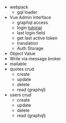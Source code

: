 * webpack
  * gql loader
* Vue Admin Interface
  * graphql access
  * login [tutorial](https://afaz.tech/2021/01/12/authenticating-vue-apollo-graphql-with-laravel-sanctum/)
  * last login field
  * get last active token
  * translation
  * Auth Storage
* Object Value
* Write via message broker
* mailable
* quotes crud
  * create
  * update
  * delete
  * read (graphql)
* users crud
    * create
    * update
    * delete
    * read (graphql)
    

